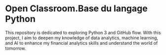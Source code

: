 # Open Classroom.Base du langage Python
This repository is dedicated to exploring Python 3 and GitHub flow. With this project, I aim to deepen my knowledge of data analytics, machine learning, and AI to enhance my financial analytics skills and understand the world of tomorrow.

